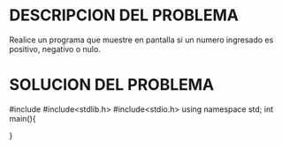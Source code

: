# DESCRIPCION DEL PROBLEMA

Realice un programa que muestre en pantalla si un numero ingresado es positivo, negativo o nulo.

# SOLUCION DEL PROBLEMA

 #include<iostream>
 #include<stdlib.h>
 #include<stdio.h>
  using namespace std;
  int main(){
   

  }